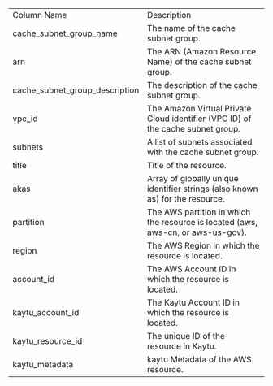 <table>
	<tr><td>Column Name</td><td>Description</td></tr>
	<tr><td>cache_subnet_group_name</td><td>The name of the cache subnet group.</td></tr>
	<tr><td>arn</td><td>The ARN (Amazon Resource Name) of the cache subnet group.</td></tr>
	<tr><td>cache_subnet_group_description</td><td>The description of the cache subnet group.</td></tr>
	<tr><td>vpc_id</td><td>The Amazon Virtual Private Cloud identifier (VPC ID) of the cache subnet group.</td></tr>
	<tr><td>subnets</td><td>A list of subnets associated with the cache subnet group.</td></tr>
	<tr><td>title</td><td>Title of the resource.</td></tr>
	<tr><td>akas</td><td>Array of globally unique identifier strings (also known as) for the resource.</td></tr>
	<tr><td>partition</td><td>The AWS partition in which the resource is located (aws, aws-cn, or aws-us-gov).</td></tr>
	<tr><td>region</td><td>The AWS Region in which the resource is located.</td></tr>
	<tr><td>account_id</td><td>The AWS Account ID in which the resource is located.</td></tr>
	<tr><td>kaytu_account_id</td><td>The Kaytu Account ID in which the resource is located.</td></tr>
	<tr><td>kaytu_resource_id</td><td>The unique ID of the resource in Kaytu.</td></tr>
	<tr><td>kaytu_metadata</td><td>kaytu Metadata of the AWS resource.</td></tr>
</table>